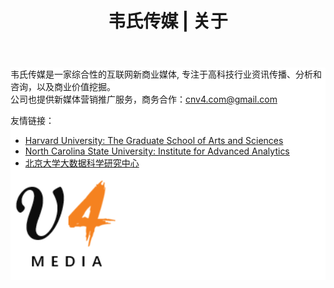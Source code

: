 ﻿---
layout: default
title: "韦氏传媒 | 关于"
---
<h3></h3> 
<div class="well" style="background:#ffffff;">
韦氏传媒是一家综合性的互联网新商业媒体, 专注于高科技行业资讯传播、分析和咨询，以及商业价值挖掘。<br/>
公司也提供新媒体营销推广服务，商务合作：<a href="mailto:cnv4.com@gmail.com">cnv4.com@gmail.com </a> <br>

友情链接：
<ul class="list-group">
<li class="list-group-item"><a href="http://gsas.harvard.edu">Harvard University: The Graduate School of Arts and Sciences</a></li>
<li class="list-group-item"><a href="http://analytics.ncsu.edu">North Carolina State University: Institute for Advanced Analytics</a></li>
<li class="list-group-item"><a href="http://www.ds.pku.edu.cn">北京大学大数据科学研究中心</a></li>
</ul>

<img src="/images/logo.png" align="left"/><br clear="left" />
<font color='gray' align='center'> </font>
</div>